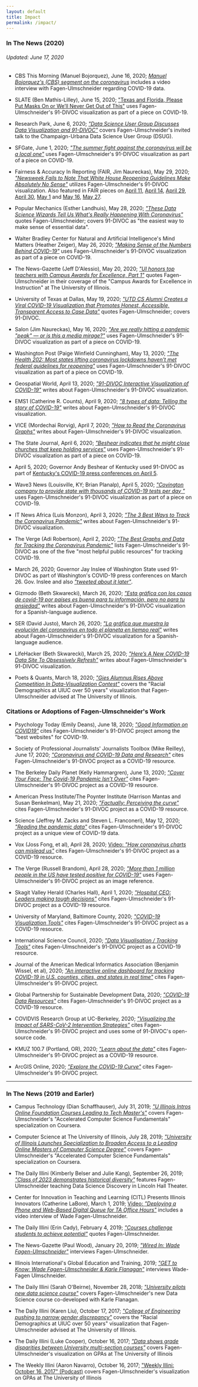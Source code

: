 ```yaml
---
layout: default
title: Impact
permalink: /impact/
---
```


### In The News (2020)
###### Updated: June 17, 2020

- CBS This Morning (Manuel Bojorquez), June 16, 2020; [*Manuel Bojorquez's (CBS) segment on the coronavirus*](https://twitter.com/uofigrainger/status/1272970719987740672) includes a video interview with Fagen-Ulmschneider regarding COVID-19 data.

- SLATE (Ben Mathis-Lilley), June 15, 2020; ["Texas and Florida, Please Put Masks On or We’ll Never Get Out of This"](https://slate.com/news-and-politics/2020/06/florida-and-texas-please-put-on-your-masks.html) uses Fagen-Ulmschneider's 91-DIVOC visualization as part of a piece on COVID-19.

- Research Park, June 6, 2020; [*"Data Science User Group Discusses Data Visualization and 91-DIVOC"*](https://researchpark.illinois.edu/article/data-science-user-group-data-visualization/) covers Fagen-Ulmschneider's invited talk to the Champaign-Urbana Data Science User Group (DSUG).

- SFGate, June 1, 2020; [*"The summer fight against the coronavirus will be a local one"*](https://www.sfgate.com/news/article/The-summer-fight-against-the-coronavirus-will-be-15307705.php) uses Fagen-Ulmschneider's 91-DIVOC visualization as part of a piece on COVID-19.

- Fairness & Accuracy In Reporting (FAIR, Jim Naureckas), May 29, 2020; [*"Newsweek Fails to Note That White House Reopening Guidelines Make Absolutely No Sense"*](https://fair.org/home/newsweek-fails-to-note-that-white-house-reopening-guidelines-make-absolutely-no-sense/) utilizes Fagen-Ulmschneider's 91-DIVOC visualization.  Also featured in FAIR pieces on [April 11](https://fair.org/home/the-most-important-thing-media-can-tell-us-is-how-were-getting-infected/), [April 14](https://fair.org/home/is-the-coronavirus-peak-a-mirage/), [April 29](https://fair.org/home/rhode-island-only-looks-like-it-has-a-bad-covid-19-outbreak-because-it-has-a-bad-covid-19-outbreak/), [April 30](https://fair.org/home/by-as-successful-as-most-other-nations-nyt-means-sweden-is-10th-worst-in-the-world/), [May 1](https://fair.org/home/its-crucial-to-distinguish-between-cant-and-wont-with-a-million-lives-at-stake/) and [May 16](https://fair.org/home/grading-the-states-coronavirus-control/), [May 27](https://fair.org/home/us-media-failed-to-factcheck-swedens-herd-immunity-hoax/).

- Popular Mechanics (Esther Landhuis), May 28, 2020; [*"These Data Science Wizards Tell Us What's Really Happening With Coronavirus"*](https://www.popularmechanics.com/science/a32243926/best-graphs-coronavirus-statistics/) quotes Fagen-Ulmschneider; covers 91-DIVOC as "the easiest way to make sense of essential data".

- Walter Bradley Center for Natural and Artificial Intelligence's Mind Matters (Heather Zeiger), May 26, 2020; [*"Making Sense of the Numbers Behind COVID-19"*](https://mindmatters.ai/2020/05/making-sense-of-the-numbers-behind-covid-19/) uses Fagen-Ulmschneider's 91-DIVOC visualization as part of a piece on COVID-19.

- The News-Gazette (Jeff D'Alessio), May 20, 2020; [*"UI honors top teachers with Campus Awards for Excellence, Part 1"*](https://www.news-gazette.com/news/local/university-illinois/ui-honors-top-teachers-with-campus-awards-for-excellence-part-1/article_6827d135-0f28-59a4-a2e8-1d20d3a5551b.html) quotes Fagen-Ulmschneider in their coverage of the "Campus Awards for Excellence in Instruction" at The University of Illinois.

- University of Texas at Dallas, May 19, 2020; [*"UTD CS Alumni Creates a Viral COVID-19 Visualization that Promotes Honest, Accessible, Transparent Access to Case Data"*](https://cs.utdallas.edu/utd-cs-alumni-creates-a-viral-covid-19-visualization-91-divoc/) quotes Fagen-Ulmschneider; covers 91-DIVOC.

- Salon (Jim Naureckas), May 16, 2020; [*"Are we really hitting a pandemic "peak" — or is this a media mirage?"*](https://www.salon.com/2020/04/16/are-we-really-hitting-a-pandemic-peak--or-is-this-a-media-mirage_partner/) uses Fagen-Ulmschneider's 91-DIVOC visualization as part of a piece on COVID-19.

- Washington Post (Paige Winfield Cunningham), May 13, 2020; [*"The Health 202: Most states lifting coronavirus lockdowns haven't met federal guidelines for reopening"*](https://www.washingtonpost.com/news/powerpost/paloma/the-health-202/2020/05/13/the-health-202-most-states-lifting-coronavirus-lockdowns-haven-t-met-federal-guidelines-for-reopening/5ebaaf55602ff11bb117afb5/) uses Fagen-Ulmschneider's 91-DIVOC visualization as part of a piece on COVID-19.

- Geospatial World, April 13, 2020; [*"91-DIVOC Interactive Visualization of COVID-19"*](https://www.geospatialworld.net/dashboards/91-divoc-interactive-visualization-of-covid-19/) writes about Fagen-Ulmschneider's 91-DIVOC visualization.

- EMS1 (Catherine R. Counts), April 9, 2020; [*"8 types of data: Telling the story of COVID-19"*](https://www.ems1.com/coronavirus-covid-19/articles/8-types-of-data-telling-the-story-of-covid-19-qu80ycyvQKFA7kij/) writes about Fagen-Ulmschneider's 91-DIVOC visualization.

- VICE (Mordechai Rorvig), April 7, 2020; [*"How to Read the Coronavirus Graphs"*](https://www.vice.com/en_us/article/7kz3a4/how-to-read-the-coronavirus-graphs) writes about Fagen-Ulmschneider's 91-DIVOC visualization.

- The State Journal, April 6, 2020; [*"Beshear indicates that he might close churches that keep holding services"*](https://www.state-journal.com/news/coronavirus_pandemic/beshear-indicates-that-he-might-close-churches-that-keep-holding-services/article_86e3e20a-7803-11ea-8dc9-c7ae9ae8b920.html) uses Fagen-Ulmschneider's 91-DIVOC visualization as part of a piece on COVID-19.

- April 5, 2020; Governor Andy Beshear of Kentucky used 91-DIVOC as part of [Kentucky's COVID-19 press conferences on April 5](https://www.youtube.com/watch?v=gSzUuOTzGE8&feature=youtu.be&t=1595).

- Wave3 News (Louisville, KY; Brian Planalp), April 5, 2020; [*"Covington company to provide state with thousands of COVID-19 tests per day
"*](https://www.wave3.com/2020/04/06/covington-company-provide-state-with-thousands-covid-tests-per-day/) uses Fagen-Ulmschneider's 91-DIVOC visualization as part of a piece on COVID-19.

- IT News Africa (Luis Monzon), April 3, 2020; [*"The 3 Best Ways to Track the Coronavirus Pandemic"*](https://www.itnewsafrica.com/2020/04/the-3-best-ways-to-track-the-coronavirus-pandemic/) writes about Fagen-Ulmschneider's 91-DIVOC visualization.

- The Verge (Adi Robertson), April 2, 2020; [*"The Best Graphs and Data for Tracking the Coronavirus Pandemic"*](https://www.theverge.com/2020/4/2/21201832/novel-coronavirus-covid-19-best-graphs-tracking-data) lists Fagen-Ulmschneider's 91-DIVOC as one of the five "most helpful public resources" for tracking COVID-19.

- March 26, 2020; Governor Jay Inslee of Washington State used 91-DIVOC as part of Washington's COVID-19 press conferences on March 26.  Gov. Inslee and also [*"tweeted about it later"*](https://twitter.com/GovInslee/status/1243306792232177665).

- Gizmodo (Beth Skwarecki), March 26, 2020; [*"Esta gráfica con los casos de covid-19 por países es buena para tu información, pero no para tu ansiedad"*](https://es.gizmodo.com/esta-grafica-con-los-casos-de-covid-19-por-paises-es-bu-1842503787) writes about Fagen-Ulmschneider's 91-DIVOC visualization for a Spanish-language audience.

- SER (David Justo), March 26, 2020; [*"La gráfica que muestra la evolución del coronavirus en todo el planeta en tiempo real"*](https://cadenaser.com/ser/2020/03/26/internacional/1585213830_297154.html) writes about Fagen-Ulmschneider's 91-DIVOC visualization for a Spanish-language audience.

- LifeHacker (Beth Skwarecki), March 25, 2020; [*"Here’s A New COVID-19 Data Site To Obsessively Refresh"*](https://vitals.lifehacker.com/heres-a-new-covid-19-data-site-to-obsessively-refresh-1842489889) writes about Fagen-Ulmschneider's 91-DIVOC visualization.

- Poets & Quants, March 18, 2020; [*"Gies Alumnus Rises Above Competition In Data-Visualization Contest"*](https://poetsandquantsforundergrads.com/2020/03/18/gies-alumnus-rises-above-competition-in-data-visualization-contest/) covers the "Racial Demographics at UIUC over 50 years" visualization that Fagen-Ulmschneider advised at The University of Illinois.


### Citations or Adoptions of Fagen-Ulmschneider's Work

- Psychology Today (Emily Deans), June 18, 2020; [*"Good Information on COVID19"*](https://www.psychologytoday.com/sg/blog/evolutionary-psychiatry/202006/good-information-covid19) cites Fagen-Ulmschneider's 91-DIVOC project among the "best websites" for COVID-19.

- Society of Professional Journalists' Journalists Toolbox (Mike Reilley), June 17, 2020; [*"Coronavirus and COVID-19 Data and Research"*](https://www.journaliststoolbox.org/2020/06/17/coronavirus-and-covid-19-data-and-research/) cites Fagen-Ulmschneider's 91-DIVOC project as a COVID-19 resource.

- The Berkeley Daily Planet (Kelly Hammargren), June 13, 2020; [*"Cover Your Face: The Covid-19 Pandemic Isn’t Over"*](http://www.berkeleydailyplanet.com/issue/2020-06-12/article/48514) cites Fagen-Ulmschneider's 91-DIVOC project as a COVID-19 resource.

- American Press Institute/The Poynter Institute (Harrison Mantas and Susan Benkelman), May 21, 2020; [*"Factually: Perceiving the curve"*](https://www.americanpressinstitute.org/uncategorized/factually-perceiving-the-curve/) cites Fagen-Ulmschneider's 91-DIVOC project as a COVID-19 resource.

- Science (Jeffrey M. Zacks and Steven L. Franconeri), May 12, 2020; [*"Reading the pandemic data"*](https://blogs.sciencemag.org/editors-blog/2020/05/12/reading-the-pandemic-data/) cites Fagen-Ulmschneider's 91-DIVOC project as a unique view of COVID-19 data.

- Vox (Joss Fong, et al), April 28, 2020; [Video: *"How coronavirus charts can mislead us"*](https://www.vox.com/videos/2020/4/28/21238769/coronavirus-covid19-chart-data-misleading) cites Fagen-Ulmschneider's 91-DIVOC project as a COVID-19 resource.

- The Verge (Russell Brandom), April 28, 2020; [*"More than 1 million people in the US have tested positive for COVID-19"*](https://www.theverge.com/2020/4/28/21238180/coronavirus-cases-usa-1-million-covid-19-positive-tests) uses Fagen-Ulmschneider's 91-DIVOC project as an image reference.

- Skagit Valley Herald (Charles Hall), April 1, 2020; [*"Hospital CEO: Leaders making tough decisions"*](https://www.goskagit.com/anacortes/hospital-ceo-leaders-making-tough-decisions/article_61f29786-73a1-11ea-8626-9356be1e7b71.html) cites Fagen-Ulmschneider's 91-DIVOC project as a COVID-19 resource.

- University of Maryland, Baltimore County, 2020; [*"COVID-19 Visualization Tools"*](https://lib.guides.umbc.edu/c.php?g=1039418&p=7537860) cites Fagen-Ulmschneider's 91-DIVOC project as a COVID-19 resource.

- International Science Council, 2020; [*"Data Visualisation / Tracking Tools"*](https://www.ingsa.org/ufaqs/data-visualisation-tracking-tools/) cites Fagen-Ulmschneider's 91-DIVOC project as a COVID-19 resource.

- Journal of the American Medical Informatics Association (Benjamin Wissel, et al), 2020; [*"An interactive online dashboard for tracking COVID-19 in
U.S. counties, cities, and states in real time"*](https://academic.oup.com/jamia/advance-article-pdf/doi/10.1093/jamia/ocaa071/33395616/ocaa071.pdf) cites Fagen-Ulmschneider's 91-DIVOC project.

- Global Partnership for Sustainable Development Data, 2020; [*"COVID-19 Data Resources"*](http://www.data4sdgs.org/resources/covid-19-data-resources) cites Fagen-Ulmschneider's 91-DIVOC project as a COVID-19 resource.

- COVIDVIS Research Group at UC-Berkeley, 2020; [*"Visualizing the Impact of SARS-CoV-2 Intervention Strategies"*](https://covidvis.berkeley.edu/) cites Fagen-Ulmschneider's 91-DIVOC project and uses some of 91-DIVOC's open-source code.

- KMUZ 100.7 (Portland, OR), 2020; [*"Learn about the data"*](https://kmuz.org/learn-about-the-data/) cites Fagen-Ulmschneider's 91-DIVOC project as a COVID-19 resource.

- ArcGIS Online, 2020; [*"Explore the COVID-19 Curve"*](https://experience.arcgis.com/experience/781dedb41a1044cb970c33f7d8ffe8a9) cites Fagen-Ulmschneider's 91-DIVOC project.

<hr>

### In The News (2019 and Earler)


- Campus Technology (Dian Schaffhauser), July 31, 2019; [*"U Illinois Intros Online Foundation Courses Leading to Tech Master's"*](https://campustechnology.com/articles/2019/07/31/u-illinois-intros-online-foundation-courses-leading-to-tech-masters.aspx) covers Fagen-Ulmschneider's "Accelerated Computer Science Fundamentals" specialization on Coursera.

- Computer Science at The University of Illinois, July 28, 2019; [*"University of Illinois Launches Specialization to Broaden Access to a Leading Online Masters of Computer Science Degree"*](https://cs.illinois.edu/news/university-illinois-launches-specialization-broaden-access-leading-online-master-computer) covers Fagen-Ulmschneider's "Accelerated Computer Science Fundamentals" specialization on Coursera.

- The Daily Illini (Kimberly Belser and Julie Kang), September 26, 2019; [*"Class of 2023 demonstrates historical diversity"*](https://dailyillini.com/news/2019/09/26/class-of-2023-demonstrates-historical-level-of-diversity-across-campus/) features Fagen-Ulmschneider teaching Data Science Discovery in Lincoln Hall Theater.

- Center for Innovation in Teaching and Learning (CITL) Presents Illinois Innovators (Catherine LaBore), March 1, 2019; [Video: *"Deploying a Phone and Web-Based Digital Queue for TA Office Hours"*](https://mediaspace.illinois.edu/media/t/1_dur6elad/9426171) includes a video interview of Wade Fagen-Ulmschneider.

- The Daily Illini (Erin Cady), February 4, 2019; [*"Courses challenge students to achieve potential"*](https://dailyillini.com/features/2019/02/04/courses-challenge-students-to-achieve-potential/) quotes Fagen-Ulmschneider.

- The News-Gazette (Paul Wood), January 20, 2019; [*"Wired In: Wade Fagen-Ulmschneider"*](https://www.news-gazette.com/news/wired-in-wade-fagen-ulmschneider/article_60a856d6-9ae8-5d31-b8a1-4434bf926d0a.html) interviews Fagen-Ulmschneider.

- Illinois International's Global Education and Training, 2019; [*"GET to Know: Wade Fagen-Ulmschneider & Karle Flanagan"*](https://blogs.illinois.edu/view/7088/804606) interviews Wade-Fagen Ulmschneider.

- The Daily Illini (Sarah O'Beirne), November 28, 2018; [*"University pilots new data science course"*](https://dailyillini.com/features/2018/11/28/university-pilots-new-data-science-course/) covers Fagen-Ulmschneider's new Data Science course co-developed with Karle Flanagan.

- The Daily Illini (Karen Liu), October 17, 2017; [*"College of Engineering pushing to narrow gender discrepancy"*](https://dailyillini.com/features/2018/11/28/university-pilots-new-data-science-course/) covers the "Racial Demographics at UIUC over 50 years" visualization that Fagen-Ulmschneider advised at The University of Illinois.

- The Daily Illini (Luke Cooper), October 16, 2017; [*"Data shows grade disparities between University multi-section courses"*](https://dailyillini.com/features/2018/11/28/university-pilots-new-data-science-course/) covers Fagen-Ulmschneider's visualization on GPAs at The University of Illinois

- The Weekly Illini (Aaron Navarro), October 16, 2017; ["Weekly Illini: October 16, 2017" (Podcast)](https://dailyillini.com/news/2017/10/16/weekly-illini-october-16-2017/) covers Fagen-Ulmschneider's visualization on GPAs at The University of Illinois